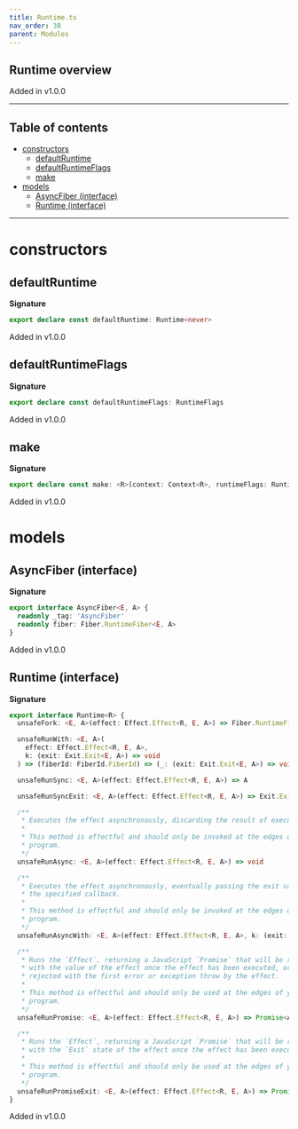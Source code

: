 ```yaml
---
title: Runtime.ts
nav_order: 38
parent: Modules
---
```


## Runtime overview

Added in v1.0.0

---

<h2 class="text-delta">Table of contents</h2>

- [constructors](#constructors)
  - [defaultRuntime](#defaultruntime)
  - [defaultRuntimeFlags](#defaultruntimeflags)
  - [make](#make)
- [models](#models)
  - [AsyncFiber (interface)](#asyncfiber-interface)
  - [Runtime (interface)](#runtime-interface)

---

# constructors

## defaultRuntime

**Signature**

```ts
export declare const defaultRuntime: Runtime<never>
```

Added in v1.0.0

## defaultRuntimeFlags

**Signature**

```ts
export declare const defaultRuntimeFlags: RuntimeFlags
```

Added in v1.0.0

## make

**Signature**

```ts
export declare const make: <R>(context: Context<R>, runtimeFlags: RuntimeFlags, fiberRefs: FiberRefs) => Runtime<R>
```

Added in v1.0.0

# models

## AsyncFiber (interface)

**Signature**

```ts
export interface AsyncFiber<E, A> {
  readonly _tag: 'AsyncFiber'
  readonly fiber: Fiber.RuntimeFiber<E, A>
}
```

Added in v1.0.0

## Runtime (interface)

**Signature**

```ts
export interface Runtime<R> {
  unsafeFork: <E, A>(effect: Effect.Effect<R, E, A>) => Fiber.RuntimeFiber<E, A>

  unsafeRunWith: <E, A>(
    effect: Effect.Effect<R, E, A>,
    k: (exit: Exit.Exit<E, A>) => void
  ) => (fiberId: FiberId.FiberId) => (_: (exit: Exit.Exit<E, A>) => void) => void

  unsafeRunSync: <E, A>(effect: Effect.Effect<R, E, A>) => A

  unsafeRunSyncExit: <E, A>(effect: Effect.Effect<R, E, A>) => Exit.Exit<E, A>

  /**
   * Executes the effect asynchronously, discarding the result of execution.
   *
   * This method is effectful and should only be invoked at the edges of your
   * program.
   */
  unsafeRunAsync: <E, A>(effect: Effect.Effect<R, E, A>) => void

  /**
   * Executes the effect asynchronously, eventually passing the exit value to
   * the specified callback.
   *
   * This method is effectful and should only be invoked at the edges of your
   * program.
   */
  unsafeRunAsyncWith: <E, A>(effect: Effect.Effect<R, E, A>, k: (exit: Exit.Exit<E, A>) => void) => void

  /**
   * Runs the `Effect`, returning a JavaScript `Promise` that will be resolved
   * with the value of the effect once the effect has been executed, or will be
   * rejected with the first error or exception throw by the effect.
   *
   * This method is effectful and should only be used at the edges of your
   * program.
   */
  unsafeRunPromise: <E, A>(effect: Effect.Effect<R, E, A>) => Promise<A>

  /**
   * Runs the `Effect`, returning a JavaScript `Promise` that will be resolved
   * with the `Exit` state of the effect once the effect has been executed.
   *
   * This method is effectful and should only be used at the edges of your
   * program.
   */
  unsafeRunPromiseExit: <E, A>(effect: Effect.Effect<R, E, A>) => Promise<Exit.Exit<E, A>>
}
```

Added in v1.0.0
